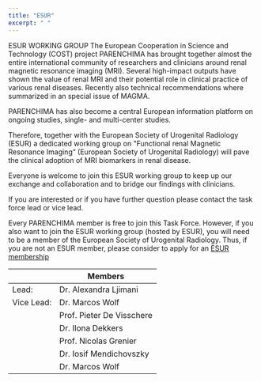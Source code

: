 ```yaml
---
title: "ESUR"
excerpt: " "
---
```


ESUR WORKING GROUP
The European Cooperation in Science and Technology (COST) project PARENCHIMA has brought together almost the entire international community of researchers and clinicians around renal magnetic resonance imaging (MRI). Several high-impact outputs have shown the value of renal MRI and their potential role in clinical practice of various renal diseases. Recently also technical recommendations where summarized in an special issue of MAGMA.

PARENCHIMA has also become a central European information platform on ongoing studies, single- and multi-center studies.

Therefore, together with the European Society of Urogenital Radiology (ESUR) a dedicated working group on "Functional renal Magnetic Resonance Imaging“ (European Society of Urogenital Radiology) will pave the clinical adoption of MRI biomarkers in renal disease.

Everyone is welcome to join this ESUR working group to keep up our exchange and collaboration and to bridge our findings with clinicians.

If you are interested or if you have further question please contact the task force lead or vice lead.

Every PARENCHIMA member is free to join this Task Force. However, if you also want to join the ESUR working group (hosted by ESUR), you will need to be a member of the European Society of Urogenital Radiology. Thus, if you are not an ESUR member, please consider to apply for an [ESUR membership](http://www.esur.org/membership-application/apply-for-membership/)

||Members|
|-|---|
|Lead: |Dr. Alexandra Ljimani|
|Vice Lead: |Dr. Marcos Wolf|
||Prof. Pieter De Visschere|
||Dr. Ilona Dekkers|
||Prof. Nicolas Grenier|
||Dr. Iosif Mendichovszky|
||Dr. Marcos Wolf|